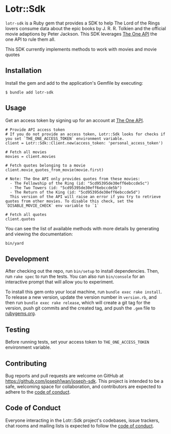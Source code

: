 # Lotr::Sdk

`lotr-sdk` is a Ruby gem that provides a SDK to help The Lord of the Rings lovers consume data about the epic books by J. R. R. Tolkien and the official movie adaptions by Peter Jackson. This SDK leverages [The One API](https://the-one-api.dev) the one API to rule them all.

This SDK currently implements methods to work with movies and movie quotes

## Installation

Install the gem and add to the application's Gemfile by executing:

    $ bundle add lotr-sdk

## Usage

Get an access token by signing up for an account at [The One API](https://the-one-api.dev/sign-up).

```
# Provide API access token
# If you do not provide an access token, Lotr::Sdk looks for checks if you set `THE_ONE_ACCESS_TOKEN` environment variable.
client = Lotr::Sdk::Client.new(access_token: 'personal_access_token')

# Fetch all movies
movies = client.movies

# Fetch quotes belonging to a movie
client.movie_quotes_from_movie(movie.first)

# Note: The One API only provides quotes from these movies:
  - The Fellowship of the Ring (id: "5cd95395de30eff6ebccde5c")
  - The Two Towers (id: "5cd95395de30eff6ebccde5b")
  - The Return of the King (id: "5cd95395de30eff6ebccde5d")
  This version of the API will raise an error if you try to retrieve quotes from other movies. To disable this check, set the `DISABLE_MOVIE_CHECK` env variable to `1`

# Fetch all quotes
client.quotes
```

You can see the list of available methods with more details by generating and viewing the documentation:
```
bin/yard
```

## Development

After checking out the repo, run `bin/setup` to install dependencies. Then, run `rake spec` to run the tests. You can also run `bin/console` for an interactive prompt that will allow you to experiment.

To install this gem onto your local machine, run `bundle exec rake install`. To release a new version, update the version number in `version.rb`, and then run `bundle exec rake release`, which will create a git tag for the version, push git commits and the created tag, and push the `.gem` file to [rubygems.org](https://rubygems.org).

## Testing

Before running tests, set your access token to `THE_ONE_ACCESS_TOKEN` environment variable.

## Contributing

Bug reports and pull requests are welcome on GitHub at https://github.com/joseph1wan/joseph-sdk. This project is intended to be a safe, welcoming space for collaboration, and contributors are expected to adhere to the [code of conduct](https://github.com/joseph1wan/joseph-sdk/blob/main/CODE_OF_CONDUCT.md).

## Code of Conduct

Everyone interacting in the Lotr::Sdk project's codebases, issue trackers, chat rooms and mailing lists is expected to follow the [code of conduct](https://github.com/joseph1wan/joseph-sdk/blob/main/CODE_OF_CONDUCT.md).
